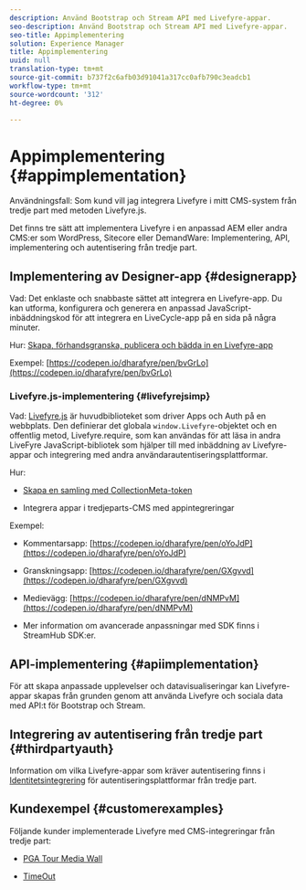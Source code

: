 ```yaml
---
description: Använd Bootstrap och Stream API med Livefyre-appar.
seo-description: Använd Bootstrap och Stream API med Livefyre-appar.
seo-title: Appimplementering
solution: Experience Manager
title: Appimplementering
uuid: null
translation-type: tm+mt
source-git-commit: b737f2c6afb03d91041a317cc0afb790c3eadcb1
workflow-type: tm+mt
source-wordcount: '312'
ht-degree: 0%

---
```


# Appimplementering {#appimplementation}

Användningsfall: Som kund vill jag integrera Livefyre i mitt CMS-system från tredje part med metoden Livefyre.js.

Det finns tre sätt att implementera Livefyre i en anpassad AEM eller andra CMS:er som WordPress, Sitecore eller DemandWare: Implementering, API, implementering och autentisering från tredje part.

## Implementering av Designer-app {#designerapp}

Vad: Det enklaste och snabbaste sättet att integrera en Livefyre-app. Du kan utforma, konfigurera och generera en anpassad JavaScript-inbäddningskod för att integrera en LiveCycle-app på en sida på några minuter.

Hur: [Skapa, förhandsgranska, publicera och bädda in en Livefyre-app](/help/using/c-about-apps/c-create-an-app.md)

Exempel: [https://codepen.io/dharafyre/pen/bvGrLo](https://codepen.io/dharafyre/pen/bvGrLo)

### Livefyre.js-implementering {#livefyrejsimp}

Vad: [Livefyre.js](/help/implementation/c-livefyre.js.md) är huvudbiblioteket som driver Apps och Auth på en webbplats. Den definierar det globala `window.Livefyre`-objektet och en offentlig metod, Livefyre.require, som kan användas för att läsa in andra LiveFyre JavaScript-bibliotek som hjälper till med inbäddning av Livefyre-appar och integrering med andra användarautentiseringsplattformar.

Hur:

* [Skapa en samling med CollectionMeta-token](/help/implementation/t-create-a-collectionmeta-token.md)

* Integrera appar i tredjeparts-CMS med appintegreringar

Exempel:

* Kommentarsapp: [https://codepen.io/dharafyre/pen/oYoJdP](https://codepen.io/dharafyre/pen/oYoJdP)

* Granskningsapp: [https://codepen.io/dharafyre/pen/GXgvvd](https://codepen.io/dharafyre/pen/GXgvvd)

* Medievägg: [https://codepen.io/dharafyre/pen/dNMPvM](https://codepen.io/dharafyre/pen/dNMPvM)

* Mer information om avancerade anpassningar med SDK finns i StreamHub SDK:er.

## API-implementering {#apiimplementation}

För att skapa anpassade upplevelser och datavisualiseringar kan Livefyre-appar skapas från grunden genom att använda Livefyre och sociala data med API:t för Bootstrap och Stream.

## Integrering av autentisering från tredje part {#thirdpartyauth}

Information om vilka Livefyre-appar som kräver autentisering finns i [Identitetsintegrering](/help/implementation/t-about-identity-integration/t-about-identity-integration.md) för autentiseringsplattformar från tredje part.

## Kundexempel {#customerexamples}

Följande kunder implementerade Livefyre med CMS-integreringar från tredje part:

* [PGA Tour Media Wall](https://www.pgatour.com/social-hub.html)

* [TimeOut](https://www.timeout.com/london/restaurants/forest-bar-kitchen#tab_panel_3)
